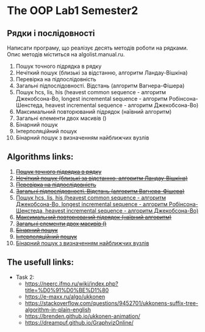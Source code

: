 # The OOP Lab1 Semester2
## Рядки і послідовності

Написати програму, що реалізує десять методів роботи на рядками. Опис методів
міститься на algolist.manual.ru.

1. Пошук точного підрядка в рядку
2. Нечіткий пошук (близькі за відстанню, алгоритм Ландау-Вішкіна)
3. Перевірка на підпослідовність
4. Загальні підпослідовності. Відстань (алгоритм Вагнера-Фішера)
5. Пошук hcs, lis, his (heavest common sequence - алгоритм Джекобсона-Во, longest incremental sequence - алгоритм Робінсона-Шенстеда, heavest incremental sequence - алгоритм Джекобсона-Во)
6. Максимальний повторюваний підрядок (наївний алгоритм)
7. Загальні елементи двох масивів ()
8. Бінарний пошук
9. Інтерполяційний пошук
10. Бінарний пошук з визначенням найближчих вузлів

## Algorithms links:

1. [~~Пошук точного підрядка в рядку~~](http://algolist.ru/search/esearch/)
2. [~~Нечіткий пошук (близькі за відстанню, алгоритм Ландау-Вішкіна)~~](http://algolist.ru/search/fsearch/)
3. [~~Перевірка на підпослідовність~~](http://algolist.ru/search/subcheck.php)
4. [~~Загальні підпослідовності. Відстань (алгоритм Вагнера-Фішера)~~](http://algolist.ru/search/lcs/vagner.php)
5. [Пошук hcs, lis, his (heavest common sequence - алгоритм Джекобсона-Во, longest incremental sequence - алгоритм Робінсона-Шенстеда, heavest incremental sequence - алгоритм Джекобсона-Во)](http://algolist.ru/search/hcsplus.php)
6. [~~Максимальний повторюваний підрядок (наївний алгоритм)~~](http://algolist.ru/search/lrs/index.php)
7. [~~Загальні елементи двох масивів ()~~](http://algolist.ru/search/lce.php)
8. [~~Бінарний пошук~~](http://algolist.ru/search/bin_search.php)
9. [~~Інтерполяційний пошук~~](http://algolist.ru/search/int_search.php)
10. [Бінарний пошук з визначенням найближчих вузлів](http://algolist.ru/search/advbin.php)

## The usefull links:
* Task 2:
  * https://neerc.ifmo.ru/wiki/index.php?title=%D0%91%D0%BE%D1%80
  * https://e-maxx.ru/algo/ukkonen
  * https://stackoverflow.com/questions/9452701/ukkonens-suffix-tree-algorithm-in-plain-english
  * https://brenden.github.io/ukkonen-animation/
  * https://dreampuf.github.io/GraphvizOnline/